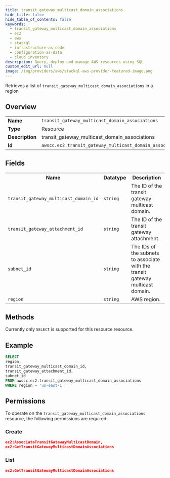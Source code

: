 ```yaml
---
title: transit_gateway_multicast_domain_associations
hide_title: false
hide_table_of_contents: false
keywords:
  - transit_gateway_multicast_domain_associations
  - ec2
  - aws
  - stackql
  - infrastructure-as-code
  - configuration-as-data
  - cloud inventory
description: Query, deploy and manage AWS resources using SQL
custom_edit_url: null
image: /img/providers/aws/stackql-aws-provider-featured-image.png
---
```

Retrieves a list of <code>transit_gateway_multicast_domain_associations</code> in a region

## Overview
<table><tbody>
<tr><td><b>Name</b></td><td><code>transit_gateway_multicast_domain_associations</code></td></tr>
<tr><td><b>Type</b></td><td>Resource</td></tr>
<tr><td><b>Description</b></td><td>transit_gateway_multicast_domain_associations</td></tr>
<tr><td><b>Id</b></td><td><code>awscc.ec2.transit_gateway_multicast_domain_associations</code></td></tr>
</tbody></table>

## Fields
<table><tbody>
<tr><th>Name</th><th>Datatype</th><th>Description</th></tr>
<tr><td><code>transit_gateway_multicast_domain_id</code></td><td><code>string</code></td><td>The ID of the transit gateway multicast domain.</td></tr>
<tr><td><code>transit_gateway_attachment_id</code></td><td><code>string</code></td><td>The ID of the transit gateway attachment.</td></tr>
<tr><td><code>subnet_id</code></td><td><code>string</code></td><td>The IDs of the subnets to associate with the transit gateway multicast domain.</td></tr>
<tr><td><code>region</code></td><td><code>string</code></td><td>AWS region.</td></tr>

</tbody></table>

## Methods
Currently only <code>SELECT</code> is supported for this resource resource.

## Example
```sql
SELECT
region,
transit_gateway_multicast_domain_id,
transit_gateway_attachment_id,
subnet_id
FROM awscc.ec2.transit_gateway_multicast_domain_associations
WHERE region = 'us-east-1'
```

## Permissions

To operate on the <code>transit_gateway_multicast_domain_associations</code> resource, the following permissions are required:

### Create
```json
ec2:AssociateTransitGatewayMulticastDomain,
ec2:GetTransitGatewayMulticastDomainAssociations
```

### List
```json
ec2:GetTransitGatewayMulticastDomainAssociations
```


